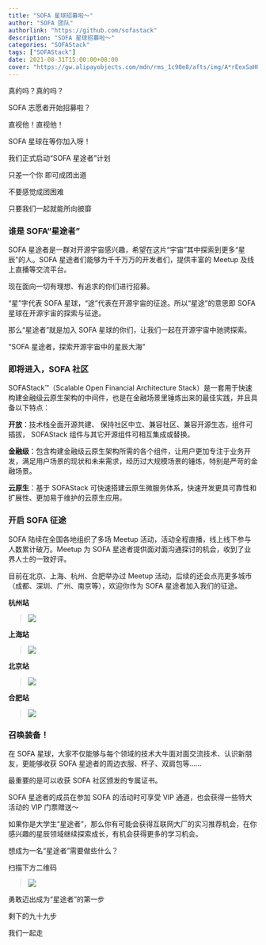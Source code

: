 ```yaml
---
title: "SOFA 星球招募啦～"
author: "SOFA 团队"
authorlink: "https://github.com/sofastack"
description: "SOFA 星球招募啦～"
categories: "SOFAStack"
tags: ["SOFAStack"]
date: 2021-08-31T15:00:00+08:00
cover: "https://gw.alipayobjects.com/mdn/rms_1c90e8/afts/img/A*rEexSaHOKzEAAAAAAAAAAAAAARQnAQ"
---
```


真的吗？真的吗？

SOFA 志愿者开始招募啦？

直视他！直视他！

SOFA 星球在等你加入呀！

我们正式启动“SOFA 星途者”计划

只差一个你 即可成团出道

不要感觉成团困难

只要我们一起就能所向披靡

### 谁是 SOFA“星途者”

SOFA 星途者是一群对开源宇宙感兴趣，希望在这片“宇宙”其中探索到更多“星辰”的人。SOFA 星途者们能够为千千万万的开发者们，提供丰富的 Meetup 及线上直播等交流平台。

现在面向一切有理想、有追求的你们进行招募。

“星”字代表 SOFA 星球，“途”代表在开源宇宙的征途。所以“星途”的意思即 SOFA 星球在开源宇宙的探索与征途。

那么“星途者”就是加入 SOFA 星球的你们，让我们一起在开源宇宙中驰骋探索。

“SOFA 星途者，探索开源宇宙中的星辰大海”

### 即将进入，SOFA 社区

SOFAStack™（Scalable Open Financial Architecture Stack）是一套用于快速构建金融级云原生架构的中间件，也是在金融场景里锤炼出来的最佳实践，并且具备以下特点：

**开放**：技术栈全面开源共建、 保持社区中立、兼容社区、兼容开源生态，组件可插拔， SOFAStack 组件与其它开源组件可相互集成或替换。

**金融级**：包含构建金融级云原生架构所需的各个组件，让用户更加专注于业务开发，满足用户场景的现状和未来需求，经历过大规模场景的锤炼，特别是严苛的金融场景。

**云原生**：基于 SOFAStack 可快速搭建云原生微服务体系，快速开发更具可靠性和扩展性、更加易于维护的云原生应用。

### 开启 SOFA 征途

SOFA 陆续在全国各地组织了多场 Meetup 活动，活动全程直播，线上线下参与人数累计破万。Meetup 为 SOFA 星途者提供面对面沟通探讨的机会，收到了业界人士的一致好评。

目前在北京、上海、杭州、合肥举办过 Meetup 活动，后续的还会点亮更多城市（成都、深圳、广州、南京等），欢迎你作为 SOFA 星途者加入我们的征途。

**杭州站**

> ![](https://gw.alipayobjects.com/mdn/rms_1c90e8/afts/img/A*FgLlQ6jJ86wAAAAAAAAAAAAAARQnAQ)

**上海站**

> ![](https://gw.alipayobjects.com/mdn/rms_1c90e8/afts/img/A*FPv3SoeBf84AAAAAAAAAAAAAARQnAQ)

**北京站**

> ![](https://gw.alipayobjects.com/mdn/rms_1c90e8/afts/img/A*PnGoRovUKvAAAAAAAAAAAAAAARQnAQ)

**合肥站**

> ![](https://gw.alipayobjects.com/mdn/rms_1c90e8/afts/img/A*-iy2QqHprZgAAAAAAAAAAAAAARQnAQ)

### 召唤装备！

在 SOFA 星球，大家不仅能够与每个领域的技术大牛面对面交流技术、认识新朋友，更能够收获 SOFA 星途者的周边衣服、杯子、双肩包等……

最重要的是可以收获 SOFA 社区颁发的专属证书。

SOFA 星途者的成员在参加 SOFA 的活动时可享受 VIP 通道，也会获得一些特大活动的 VIP 门票赠送～

如果你是大学生“星途者”，那么你有可能会获得互联网大厂的实习推荐机会，在你感兴趣的星辰领域继续探索成长，有机会获得更多的学习机会。

想成为一名“星途者”需要做些什么？

扫描下方二维码

> ![](https://gw.alipayobjects.com/mdn/rms_1c90e8/afts/img/A*bXXLTY8o7CAAAAAAAAAAAAAAARQnAQ)

勇敢迈出成为“星途者”的第一步

剩下的九十九步

我们一起走
